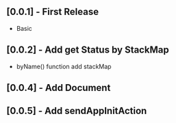## [0.0.1] - First Release
* Basic 

## [0.0.2] - Add get Status by StackMap 
* byName() function add stackMap

## [0.0.4] - Add Document

## [0.0.5] - Add sendAppInitAction 